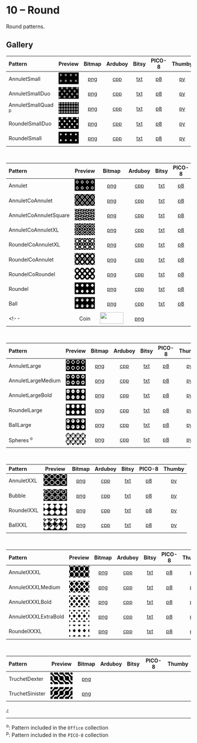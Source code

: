 # 10 – Round

Round patterns.

## Gallery

| Pattern | Preview | Bitmap | Arduboy | Bitsy | PICO-8 | Thumby |
| :------ | :-----: | :----: | :-----: | :---: | :----: | :----: |
| AnnuletSmall | <img width="64" height="32" src="../docs/art/AnnuletSmall.png" alt=""> | [png](png/AnnuletSmall.png) | [cpp](Round.h#L12-L23) | [txt](Round.bitsy.txt#L5-L14) | [p𝟪](round.p8.lua#L7-L19) | [py](Round.thumby.py#L5-L16) |
| AnnuletSmallDuo | <img width="64" height="32" src="../docs/art/AnnuletSmallDuo.png" alt=""> | [png](png/AnnuletSmallDuo.png) | [cpp](Round.h#L25-L36) | [txt](Round.bitsy.txt#L16-L25) | [p𝟪](round.p8.lua#L21-L33) | [py](Round.thumby.py#L18-L29) |
| AnnuletSmallQuad <sup>p</sup>| <img width="64" height="32" src="../docs/art/AnnuletSmallQuad.png" alt=""> | [png](png/AnnuletSmallQuad.png) | [cpp](Round.h#L38-L50) | [txt](Round.bitsy.txt#L27-L36) | [p𝟪](round.p8.lua#L35-L48) | [py](Round.thumby.py#L31-L42) |
| RoundelSmallDuo | <img width="64" height="32" src="../docs/art/RoundelSmallDuo.png" alt=""> | [png](png/RoundelSmallDuo.png) | [cpp](Round.h#L52-L63) | [txt](Round.bitsy.txt#L38-L47) | [p𝟪](round.p8.lua#L50-L62) | [py](Round.thumby.py#L44-L55) |
| RoundelSmall | <img width="64" height="32" src="../docs/art/RoundelSmall.png" alt=""> | [png](png/RoundelSmall.png) | [cpp](Round.h#L65-L76) | [txt](Round.bitsy.txt#L49-L58) | [p𝟪](round.p8.lua#L64-L76) | [py](Round.thumby.py#L57-L68) |

<br>


| Pattern | Preview | Bitmap | Arduboy | Bitsy | PICO-8 | Thumby |
| :------ | :-----: | :----: | :-----: | :---: | :----: | :----: |
| Annulet | <img width="64" height="32" src="../docs/art/Annulet.png" alt=""> | [png](png/Annulet.png) | [cpp](Round.h#L78-L89) | [txt](Round.bitsy.txt#L60-L69) | [p𝟪](round.p8.lua#L78-L90) | [py](Round.thumby.py#L70-L81) |
| AnnuletCoAnnulet | <img width="64" height="32" src="../docs/art/AnnuletCoAnnulet.png" alt=""> | [png](png/AnnuletCoAnnulet.png) | [cpp](Round.h#L91-L102) | [txt](Round.bitsy.txt#L71-L80) | [p𝟪](round.p8.lua#L92-L104) | [py](Round.thumby.py#L83-L94) |
| AnnuletCoAnnuletSquare | <img width="64" height="32" src="../docs/art/AnnuletCoAnnuletSquare.png" alt=""> | [png](png/AnnuletCoAnnuletSquare.png) | [cpp](Round.h#L104-L115) | [txt](Round.bitsy.txt#L82-L91) | [p𝟪](round.p8.lua#L106-L118) | [py](Round.thumby.py#L96-L107) |
| AnnuletCoAnnuletXL | <img width="64" height="32" src="../docs/art/AnnuletCoAnnuletXL.png" alt=""> | [png](png/AnnuletCoAnnuletXL.png) | [cpp](Round.h#L117-L128) | [txt](Round.bitsy.txt#L93-L102) | [p𝟪](round.p8.lua#L120-L132) | [py](Round.thumby.py#L109-L120) |
| RoundelCoAnnuletXL | <img width="64" height="32" src="../docs/art/RoundelCoAnnuletXL.png" alt=""> | [png](png/RoundelCoAnnuletXL.png) | [cpp](Round.h#L130-L141) | [txt](Round.bitsy.txt#L104-L113) | [p𝟪](round.p8.lua#L134-L146) | [py](Round.thumby.py#L122-L133) |
| RoundelCoAnnulet | <img width="64" height="32" src="../docs/art/RoundelCoAnnulet.png" alt=""> | [png](png/RoundelCoAnnulet.png) | [cpp](Round.h#L143-L154) | [txt](Round.bitsy.txt#L115-L124) | [p𝟪](round.p8.lua#L148-L160) | [py](Round.thumby.py#L135-L146) |
| RoundelCoRoundel | <img width="64" height="32" src="../docs/art/RoundelCoRoundel.png" alt=""> | [png](png/RoundelCoRoundel.png) | [cpp](Round.h#L156-L167) | [txt](Round.bitsy.txt#L126-L135) | [p𝟪](round.p8.lua#L162-L174) | [py](Round.thumby.py#L148-L159) |
| Roundel | <img width="64" height="32" src="../docs/art/Roundel.png" alt=""> | [png](png/Roundel.png) | [cpp](Round.h#L169-L180) | [txt](Round.bitsy.txt#L137-L146) | [p𝟪](round.p8.lua#L176-L188) | [py](Round.thumby.py#L161-L172) |
| Ball | <img width="64" height="32" src="../docs/art/Ball.png" alt=""> | [png](png/Ball.png) | [cpp](Round.h#L182-L193) | [txt](Round.bitsy.txt#L148-L157) | [p𝟪](round.p8.lua#L190-L202) | [py](Round.thumby.py#L174-L185) |
<!-- | Coin |   <img width="64" height="32" src="../docs/art/Coin.png" alt=""> | [png](png/Coin.png) | | | | | -->

<br>


| Pattern | Preview | Bitmap | Arduboy | Bitsy | PICO-8 | Thumby |
| :------ | :-----: | :----: | :-----: | :---: | :----: | :----: |
| AnnuletLarge | <img width="64" height="32" src="../docs/art/AnnuletLarge.png" alt=""> | [png](png/AnnuletLarge.png) | [cpp](Round.h#L195-L206) | [txt](Round.bitsy.txt#L159-L168) | [p𝟪](round.p8.lua#L204-L216) | [py](Round.thumby.py#L187-L198) |
| AnnuletLargeMedium | <img width="64" height="32" src="../docs/art/AnnuletLargeMedium.png" alt=""> | [png](png/AnnuletLargeMedium.png) | [cpp](Round.h#L208-L219) | [txt](Round.bitsy.txt#L170-L179) | [p𝟪](round.p8.lua#L218-L230) | [py](Round.thumby.py#L200-L211) |
| AnnuletLargeBold | <img width="64" height="32" src="../docs/art/AnnuletLargeBold.png" alt=""> | [png](png/AnnuletLargeBold.png) | [cpp](Round.h#L221-L232) | [txt](Round.bitsy.txt#L181-L190) | [p𝟪](round.p8.lua#L232-L244) | [py](Round.thumby.py#L213-L224) |
| RoundelLarge | <img width="64" height="32" src="../docs/art/RoundelLarge.png" alt=""> | [png](png/RoundelLarge.png) | [cpp](Round.h#L234-L245) | [txt](Round.bitsy.txt#L192-L201) | [p𝟪](round.p8.lua#L246-L258) | [py](Round.thumby.py#L226-L237) |
| BallLarge | <img width="64" height="32" src="../docs/art/BallLarge.png" alt=""> | [png](png/BallLarge.png) | [cpp](Round.h#L247-L258) | [txt](Round.bitsy.txt#L203-L212) | [p𝟪](round.p8.lua#L260-L272) | [py](Round.thumby.py#L239-L250) |
| Spheres <sup>o</sup>| <img width="64" height="32" src="../docs/art/Spheres.png" alt=""> | [png](png/Spheres.png) | [cpp](Round.h#L260-L271) | [txt](Round.bitsy.txt#L214-L223) | [p𝟪](round.p8.lua#L274-L286) | [py](Round.thumby.py#L252-L263) |

<br>


<!-- 
| Pattern | Preview | Bitmap | Arduboy | Bitsy | PICO-8 | Thumby |
| :------ | :-----: | :----: | :-----: | :---: | :----: | :----: |
| AnnuletXL |   <img width="64" height="32" src="../docs/art/AnnuletXL.png" alt=""> | [png](png/AnnuletXL.png) | | | | |
| AnnuletXLBold |   <img width="64" height="32" src="../docs/art/AnnuletXLBold.png" alt=""> | [png](png/AnnuletXLBold.png) | | | | |
| RoundelXL |   <img width="64" height="32" src="../docs/art/RoundelXL.png" alt=""> | [png](png/RoundelXL.png) | | | | |
| AnnuletSquareXL |   <img width="64" height="32" src="../docs/art/AnnuletSquareXL.png" alt=""> | [png](png/AnnuletSquareXL.png) | | | | |
| AnnuletSquareXLBold |   <img width="64" height="32" src="../docs/art/AnnuletSquareXLBold.png" alt=""> | [png](png/AnnuletSquareXLBold.png) | | | | |
| RoundelSquareXL |   <img width="64" height="32" src="../docs/art/RoundelSquareXL.png" alt=""> | [png](png/RoundelSquareXL.png) | | | | |
| ConcentricXL |   <img width="64" height="32" src="../docs/art/ConcentricXL.png" alt=""> | [png](png/ConcentricXL.png) | | | | |
| CoinXL |   <img width="64" height="32" src="../docs/art/CoinXL.png" alt=""> | [png](png/CoinXL.png) | | | | |
| Strudel |   <img width="64" height="32" src="../docs/art/Strudel.png" alt=""> | [png](png/Strudel.png) | | | | |
 -->
| Pattern | Preview | Bitmap | Arduboy | Bitsy | PICO-8 | Thumby |
| :------ | :-----: | :----: | :-----: | :---: | :----: | :----: |
| AnnuletXXL | <img width="64" height="32" src="../docs/art/AnnuletXXL.png" alt=""> | [png](png/AnnuletXXL.png) | [cpp](Round.h#L273-L284) | [txt](Round.bitsy.txt#L225-L234) | [p𝟪](round.p8.lua#L288-L300) | [py](Round.thumby.py#L265-L276) |
| Bubble | <img width="64" height="32" src="../docs/art/Bubble.png" alt=""> | [png](png/Bubble.png) | [cpp](Round.h#L286-L297) | [txt](Round.bitsy.txt#L236-L245) | [p𝟪](round.p8.lua#L302-L314) | [py](Round.thumby.py#L278-L289) |
| RoundelXXL | <img width="64" height="32" src="../docs/art/RoundelXXL.png" alt=""> | [png](png/RoundelXXL.png) | [cpp](Round.h#L299-L310) | [txt](Round.bitsy.txt#L247-L256) | [p𝟪](round.p8.lua#L316-L328) | [py](Round.thumby.py#L291-L302) |
| BallXXL | <img width="64" height="32" src="../docs/art/BallXXL.png" alt=""> | [png](png/BallXXL.png) | [cpp](Round.h#L312-L323) | [txt](Round.bitsy.txt#L258-L267) | [p𝟪](round.p8.lua#L330-L342) | [py](Round.thumby.py#L304-L315) |

<br>


| Pattern | Preview | Bitmap | Arduboy | Bitsy | PICO-8 | Thumby |
| :------ | :-----: | :----: | :-----: | :---: | :----: | :----: |
| AnnuletXXXL | <img width="64" height="32" src="../docs/art/AnnuletXXXL.png" alt=""> | [png](png/AnnuletXXXL.png) | [cpp](Round.h#L325-L336) | [txt](Round.bitsy.txt#L269-L278) | [p𝟪](round.p8.lua#L344-L356) | [py](Round.thumby.py#L317-L328) |
| AnnuletXXXLMedium | <img width="64" height="32" src="../docs/art/AnnuletXXXLMedium.png" alt=""> | [png](png/AnnuletXXXLMedium.png) | [cpp](Round.h#L338-L349) | [txt](Round.bitsy.txt#L280-L289) | [p𝟪](round.p8.lua#L358-L370) | [py](Round.thumby.py#L330-L341) |
| AnnuletXXXLBold | <img width="64" height="32" src="../docs/art/AnnuletXXXLBold.png" alt=""> | [png](png/AnnuletXXXLBold.png) | [cpp](Round.h#L351-L362) | [txt](Round.bitsy.txt#L291-L300) | [p𝟪](round.p8.lua#L372-L384) | [py](Round.thumby.py#L343-L354) |
| AnnuletXXXLExtraBold | <img width="64" height="32" src="../docs/art/AnnuletXXXLExtraBold.png" alt=""> | [png](png/AnnuletXXXLExtraBold.png) | [cpp](Round.h#L364-L375) | [txt](Round.bitsy.txt#L302-L311) | [p𝟪](round.p8.lua#L386-L398) | [py](Round.thumby.py#L356-L367) |
| RoundelXXXL| <img width="64" height="32" src="../docs/art/RoundelXXXL.png" alt=""> | [png](png/RoundelXXXL.png) | [cpp](Round.h#L377-L388) | [txt](Round.bitsy.txt#L313-L322) | [p𝟪](round.p8.lua#L400-L412) | [py](Round.thumby.py#L369-L380) |

<br>


| Pattern | Preview | Bitmap | Arduboy | Bitsy | PICO-8 | Thumby |
| :------ | :-----: | :----: | :-----: | :---: | :----: | :----: |
| TruchetDexter | <img width="64" height="32" src="../docs/art/TruchetDexter.png" alt=""> | [png](png/TruchetDexter.png) | | | | |
| TruchetSinister | <img width="64" height="32" src="../docs/art/TruchetSinister.png" alt=""> | [png](png/TruchetSinister.png) | | | | |


[`⤴`](#gallery)

---

<sup>o</sup>: Pattern included in the `Office` collection  
<sup>p</sup>: Pattern included in the `PICO-8` collection

<br>
